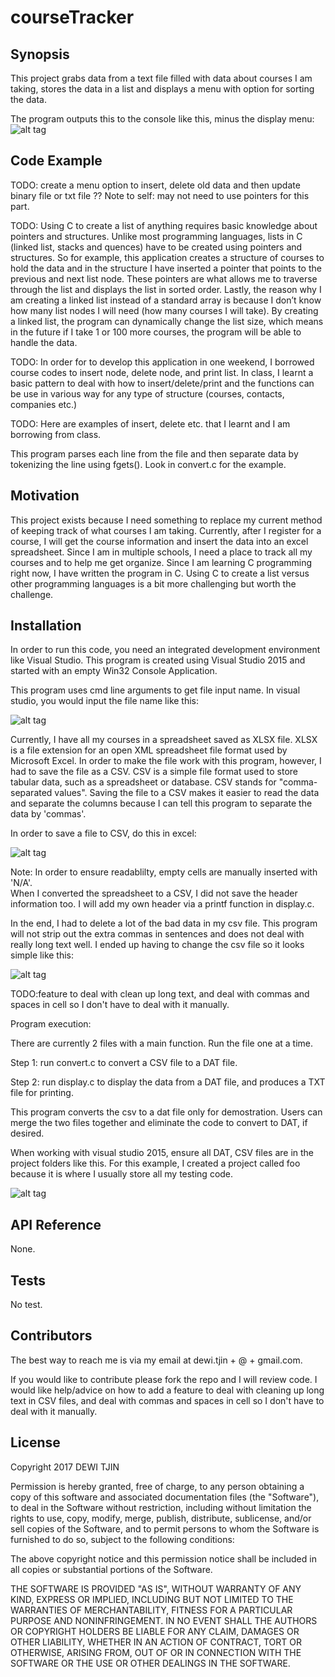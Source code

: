 # courseTracker

## Synopsis

This project grabs data from a text file filled with data about courses I am taking, stores the data in a list and displays a menu with option for sorting the data.

The program outputs this to the console like this, minus the display menu:
![alt tag](https://cloud.githubusercontent.com/assets/6993716/24091648/931e9134-0d06-11e7-9e4b-bbd3eff7e944.PNG)

## Code Example

TODO: create a menu option to insert, delete old data and then update binary file or txt file ?? Note to self: may not need to use pointers for this part.

TODO: Using C to create a list of anything requires basic knowledge about pointers and structures.  Unlike most programming languages, lists in C (linked list, stacks and quences) have to be created using pointers and structures.  So for example, this application creates a structure of courses to hold the data and in the structure I have inserted a pointer that points to the previous and next list node.  These pointers are what allows me to traverse through the list and displays the list in sorted order.  Lastly, the reason why I am creating a linked list instead of a standard array is because I don’t know how many list nodes I will need (how many courses I will take). By creating a linked list, the program can dynamically change the list size, which means in the future if I take 1 or 100 more courses, the program will be able to handle the data. 

TODO: In order for to develop this application in one weekend, I borrowed course codes to insert node, delete node, and print list.  In class, I learnt a basic pattern to deal with how to insert/delete/print and the functions can be use in various way for any type of structure (courses, contacts, companies etc.)

TODO: Here are examples of insert, delete etc. that I learnt and I am borrowing from class.

This program parses each line from the file and then separate data by tokenizing the line using fgets(). Look in convert.c for the example.

## Motivation

This project exists because I need something to replace my current method of keeping track of what courses I am taking.  Currently, after I register for a course, I will get the course information and insert the data into an excel spreadsheet.  Since I am in multiple schools, I need a place to track all my courses and to help me get organize.   Since I am learning C programming right now, I have written the program in C.  Using C to create a list versus other programming languages is a bit more challenging but worth the challenge.

## Installation

In order to run this code, you need an integrated development environment like Visual Studio.  This program is created using Visual Studio 2015 and started with an empty Win32 Console Application.

This program uses cmd line arguments to get file input name.  In visual studio, you would input the file name like this:

![alt tag](https://cloud.githubusercontent.com/assets/6993716/24091287/732a33d0-0d04-11e7-9672-2544b89ca0eb.PNG)

Currently, I have all my courses in a spreadsheet saved as XLSX file.  XLSX is a file extension for an open XML spreadsheet file format used by Microsoft Excel.  In order to make the file work with this program, however, I had to save the file as a CSV.  CSV is a simple file format used to store tabular data, such as a spreadsheet or database.  CSV stands for "comma-separated values".  Saving the file to a CSV makes it easier to read the data and separate the columns because I can tell this program to separate the data by 'commas'.

In order to save a file to CSV, do this in excel:

![alt tag](https://cloud.githubusercontent.com/assets/6993716/24091524/d796e394-0d05-11e7-844d-0003a2b24e2c.PNG)

Note: 
In order to ensure readablilty, empty cells are manually inserted with 'N/A'.  
When I converted the spreadsheet to a CSV, I did not save the header information too.  I will add my own header via a printf function in display.c.

In the end, I had to delete a lot of the bad data in my csv file.  This program will not strip out the extra commas in sentences and does not deal with really long text well.  I ended up having to change the csv file so it looks simple like this:

![alt tag](https://cloud.githubusercontent.com/assets/6993716/24091547/f3b93a36-0d05-11e7-9f95-01ba7c3878ff.PNG)

TODO:feature to deal with clean up long text, and deal with commas and spaces in cell so I don't have to deal with it manually.

Program execution:

There are currently 2 files with a main function.  Run the file one at a time.

Step 1: run convert.c to convert a CSV file to a DAT file.

Step 2: run display.c to display the data from a DAT file, and produces a TXT file for printing.

This program converts the csv to a dat file only for demostration.  Users can merge the two files together and eliminate the code to convert to DAT, if desired.

When working with visual studio 2015, ensure all DAT, CSV files are in the project folders like this.  For this example, I created a project called foo because it is where I usually store all my testing code.

![alt tag](https://cloud.githubusercontent.com/assets/6993716/24091573/1a923ad6-0d06-11e7-9ef5-f5d8b11dbd0c.PNG)

## API Reference

None.

## Tests

No test.

## Contributors

The best way to reach me is via my email at dewi.tjin + @ + gmail.com.

If you would like to contribute please fork the repo and I will review code.  I would like help/advice on how to add a feature to deal with cleaning up long text in CSV files, and deal with commas and spaces in cell so I don't have to deal with it manually.

## License

Copyright 2017 DEWI TJIN

Permission is hereby granted, free of charge, to any person obtaining a copy of this software and associated documentation files (the "Software"), to deal in the Software without restriction, including without limitation the rights to use, copy, modify, merge, publish, distribute, sublicense, and/or sell copies of the Software, and to permit persons to whom the Software is furnished to do so, subject to the following conditions:

The above copyright notice and this permission notice shall be included in all copies or substantial portions of the Software.

THE SOFTWARE IS PROVIDED "AS IS", WITHOUT WARRANTY OF ANY KIND, EXPRESS OR IMPLIED, INCLUDING BUT NOT LIMITED TO THE WARRANTIES OF MERCHANTABILITY, FITNESS FOR A PARTICULAR PURPOSE AND NONINFRINGEMENT. IN NO EVENT SHALL THE AUTHORS OR COPYRIGHT HOLDERS BE LIABLE FOR ANY CLAIM, DAMAGES OR OTHER LIABILITY, WHETHER IN AN ACTION OF CONTRACT, TORT OR OTHERWISE, ARISING FROM, OUT OF OR IN CONNECTION WITH THE SOFTWARE OR THE USE OR OTHER DEALINGS IN THE SOFTWARE.
